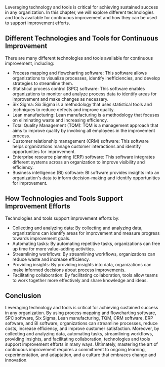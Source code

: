
Leveraging technology and tools is critical for achieving sustained success in any organization. In this chapter, we will explore different technologies and tools available for continuous improvement and how they can be used to support improvement efforts.

Different Technologies and Tools for Continuous Improvement
-----------------------------------------------------------

There are many different technologies and tools available for continuous improvement, including:

* Process mapping and flowcharting software: This software allows organizations to visualize processes, identify inefficiencies, and develop strategies to streamline them.
* Statistical process control (SPC) software: This software enables organizations to monitor and analyze process data to identify areas for improvement and make changes as necessary.
* Six Sigma: Six Sigma is a methodology that uses statistical tools and techniques to reduce defects and improve quality.
* Lean manufacturing: Lean manufacturing is a methodology that focuses on eliminating waste and increasing efficiency.
* Total Quality Management (TQM): TQM is a management approach that aims to improve quality by involving all employees in the improvement process.
* Customer relationship management (CRM) software: This software helps organizations manage customer interactions and identify opportunities for improvement.
* Enterprise resource planning (ERP) software: This software integrates different systems across an organization to improve visibility and efficiency.
* Business intelligence (BI) software: BI software provides insights into an organization's data to inform decision-making and identify opportunities for improvement.

How Technologies and Tools Support Improvement Efforts
------------------------------------------------------

Technologies and tools support improvement efforts by:

* Collecting and analyzing data: By collecting and analyzing data, organizations can identify areas for improvement and measure progress towards improvement goals.
* Automating tasks: By automating repetitive tasks, organizations can free up time for more value-adding activities.
* Streamlining workflows: By streamlining workflows, organizations can reduce waste and increase efficiency.
* Providing insights: By providing insights into data, organizations can make informed decisions about process improvements.
* Facilitating collaboration: By facilitating collaboration, tools allow teams to work together more effectively and share knowledge and ideas.

Conclusion
----------

Leveraging technology and tools is critical for achieving sustained success in any organization. By using process mapping and flowcharting software, SPC software, Six Sigma, Lean manufacturing, TQM, CRM software, ERP software, and BI software, organizations can streamline processes, reduce costs, increase efficiency, and improve customer satisfaction. Moreover, by collecting and analyzing data, automating tasks, streamlining workflows, providing insights, and facilitating collaboration, technologies and tools support improvement efforts in many ways. Ultimately, mastering the art of continuous improvement requires a commitment to ongoing learning, experimentation, and adaptation, and a culture that embraces change and innovation.

